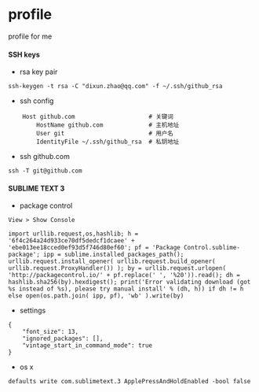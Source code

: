 # profile #
profile for me

#### SSH keys ####
* rsa key pair
```
ssh-keygen -t rsa -C "dixun.zhao@qq.com" -f ~/.ssh/github_rsa
```

* ssh config
```
    Host github.com                     # 关键词
        HostName github.com             # 主机地址
        User git                        # 用户名
        IdentityFile ~/.ssh/github_rsa  # 私钥地址
```

* ssh github.com
```
ssh -T git@github.com
```

#### SUBLIME TEXT 3 ####
* package control 
```
View > Show Console

import urllib.request,os,hashlib; h = '6f4c264a24d933ce70df5dedcf1dcaee' + 'ebe013ee18cced0ef93d5f746d80ef60'; pf = 'Package Control.sublime-package'; ipp = sublime.installed_packages_path(); urllib.request.install_opener( urllib.request.build_opener( urllib.request.ProxyHandler()) ); by = urllib.request.urlopen( 'http://packagecontrol.io/' + pf.replace(' ', '%20')).read(); dh = hashlib.sha256(by).hexdigest(); print('Error validating download (got %s instead of %s), please try manual install' % (dh, h)) if dh != h else open(os.path.join( ipp, pf), 'wb' ).write(by)
```

* settings 
```
{
    "font_size": 13,
    "ignored_packages": [],
    "vintage_start_in_command_mode": true
}
```

* os x
```
defaults write com.sublimetext.3 ApplePressAndHoldEnabled -bool false
```
